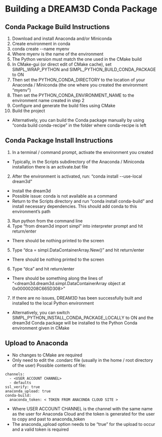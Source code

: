 # Building a DREAM3D Conda Package #

## Conda Package Build Instructions ##

1. Download and install Anaconda and/or Miniconda
2. Create environment in conda
  1. conda create --name myenv
  2. Where myenv is the name of the environment
  3. The Python version must match the one used in the CMake build
3. In CMake-gui (or direct edit of CMake cache), set SIMPL_WRAP_PYTHON and SIMPL_PYTHON_BUILD_CONDA_PACKAGE to ON
4. Then set the PYTHON_CONDA_DIRECTORY to the location of your Anaconda / Miniconda (the one where you created the environment “myenv”)
5. Then set the PYTHON_CONDA_ENVIRONMENT_NAME to the environment name created in step 2
6. Configure and generate the build files using CMake
7. Build the project

- Alternatively, you can build the Conda package manually by using “conda build conda-recipe” in the folder where conda-recipe is left

## Conda Package Install Instructions ##

1. In a terminal / command prompt, activate the environment you created
  * Typically, in the Scripts subdirectory of the Anaconda / Miniconda installation there is an activate.bat file
2. After the environment is activated, run: “conda install --use-local dream3d”
  * Install the dream3d
  * Possible issue: conda is not available as a command
  * Return to the Scripts directory and run “conda install conda-build” and install necessary dependencies. This should add conda to this environment’s path
3. Run python from the command line
4. Type “from dream3d import simpl” into interpreter prompt and hit return/enter
  * There should be nothing printed to the screen
5. Type “dca = simpl.DataContainerArray.New()” and hit return/enter
  * There should be nothing printed to the screen
6. Type “dca” and hit return/enter
  * There should be something along the lines of “<dream3d.dream3d.simpl.DataContainerArray object at 0x00000208C665D308>”
7. If there are no issues, DREAM3D has been successfully built and installed to the local Python environment

* Alternatively, you can switch SIMPL_PYTHON_INSTALL_CONDA_PACKAGE_LOCALLY to ON and the dream3d Conda package will be installed to the Python Conda environment given in CMake

## Upload to Anaconda ##

* No changes to CMake are required
* Only need to edit the .condarc file (usually in the home / root directory of the user)
Possible contents of file:
```
channels:
  - <USER ACCOUNT CHANNEL>
  - defaults
ssl_verify: true
anaconda_upload: true
conda-build:
  anaconda_token: < TOKEN FROM ANACONDA CLOUD SITE >
```
* Where USER ACCOUNT CHANNEL is the channel with the same name as the user for Anaconda Cloud and
 the token is generated for the user to copy and past to anaconda_token
* The anaconda_upload option needs to be “true” for the upload to occur and a valid token is required
